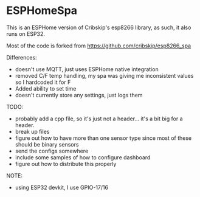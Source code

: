 # ESPHomeSpa

This is an ESPHome version of Cribskip's esp8266 library, as such, it also runs on ESP32.

Most of the code is forked from https://github.com/cribskip/esp8266_spa 


Differences:
- doesn't use MQTT, just uses ESPHome native integration
- removed C/F temp handling, my spa was giving me inconsistent values so I hardcoded it for F
- Added ability to set time
- doesn't currently store any settings, just logs them

TODO:
- probably add a cpp file, so it's just not a header... it's a bit big for a header.
- break up files
- figure out how to have more than one sensor type since most of these should be binary sensors
- send the configs somewhere
- include some samples of how to configure dashboard 
- figure out how to distribute this properly



NOTE:
- using ESP32 devkit, I use GPIO-17/16
